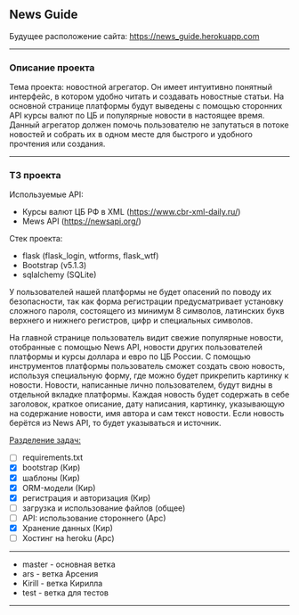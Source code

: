 ## News Guide

Будущее раcположение сайта: https://news_guide.herokuapp.com

____ 
### Описание проекта
Тема проекта: новостной агрегатор. Он имеет интуитивно понятный интерфейс, в котором удобно читать и создавать новостные статьи. На основной странице платформы будут выведены с помощью сторонних API курсы валют по ЦБ и популярные новости в настоящее время. Данный агрегатор должен помочь пользователю не запутаться в потоке новостей и собрать их в одном месте для быстрого и удобного прочтения или создания. 

____
### ТЗ проекта
Используемые API:
- Курсы валют ЦБ РФ в XML (https://www.cbr-xml-daily.ru/)
- Mews API (https://newsapi.org/)

Стек проекта:
- flask (flask_login, wtforms, flask_wtf)
- Bootstrap (v5.1.3)
- sqlalchemy (SQLite)

У пользователей нашей платформы не будет опасений по поводу их безопасности, так как форма регистрации предусматривает установку сложного пароля, состоящего из минимум 8 символов, латинских букв верхнего и нижнего регистров, цифр и специальных символов.

На главной странице пользователь видит свежие популярные новости, отобранные с помощью News API, новости других пользователей платформы и курсы доллара и евро по ЦБ России. С помощью инструментов платформы пользователь сможет создать свою новость, используя специальную форму, где можно будет прикрепить картинку к новости. Новости, написанные лично пользователем, будут видны в отдельной вкладке платформы. Каждая новость будет содержать в  себе заголовок, краткое описание, дату написания, картинку, указывающую на содержание новости, имя автора и сам текст новости. Если новость берётся из News API, то будет указываться и источник.

<ins>Разделение задач: </ins>
- [ ]  requirements.txt
- [x]  bootstrap (Кир)
- [x]  шаблоны (Кир)
- [x]  ORM-модели (Кир)
- [x]  регистрация и авторизация (Кир)
- [ ]  загрузка и использование файлов (общее)
- [ ]  API: использование стороннего (Арс)
- [x]  Хранение данных (Кир)
- [ ]  Хостинг на heroku (Арс)
____
- master - основная ветка
- ars - ветка Арсения
- Kirill - ветка Кирилла
- test - ветка для тестов
____
